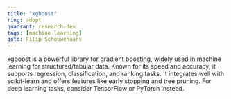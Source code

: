 ```yaml
---
title: "xgboost"
ring: adopt
quadrant: research-dev
tags: [machine learning]
goto: Filip Schouwenaars
---
```


xgboost is a powerful library for gradient boosting, widely used in machine learning for structured/tabular data. Known for its speed and accuracy, it supports regression, classification, and ranking tasks. It integrates well with scikit-learn and offers features like early stopping and tree pruning. For deep learning tasks, consider TensorFlow or PyTorch instead.
